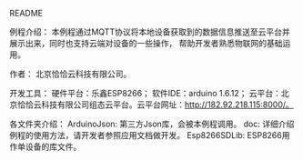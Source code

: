
README

例程介绍：
    本例程通过MQTT协议将本地设备获取到的数据信息推送至云平台并展示出来，同时也支持云端对设备的一些操作，
帮助开发者熟悉物联网的基础运用。


作者：
	北京恰恰云科技有限公司。


开发工具：
    硬件平台：乐鑫ESP8266；
    软件IDE：arduino 1.6.12；
    云平台：北京恰恰云科技有限公司组态云平台。云平台网址：http://182.92.218.115:8000/。


各文件夹介绍：
	ArduinoJson: 第三方Json库，会被本例程调用。
	doc: 详细介绍例程的使用方法，请开发者参照应用文档做开发。
	Esp8266SDLib: ESP8266用作单设备的库文件。
